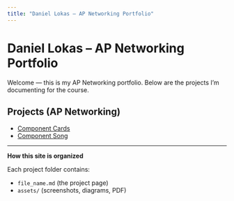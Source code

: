 ```yaml
---
title: "Daniel Lokas – AP Networking Portfolio"
---
```


# Daniel Lokas – AP Networking Portfolio

Welcome — this is my AP Networking portfolio. Below are the projects I’m documenting for the course.

## Projects (AP Networking)
- [Component Cards](component-cards.md)
- [Component Song](component-song.md)

---

**How this site is organized**

Each project folder contains:
- `file_name.md` (the project page)
- `assets/` (screenshots, diagrams, PDF)
